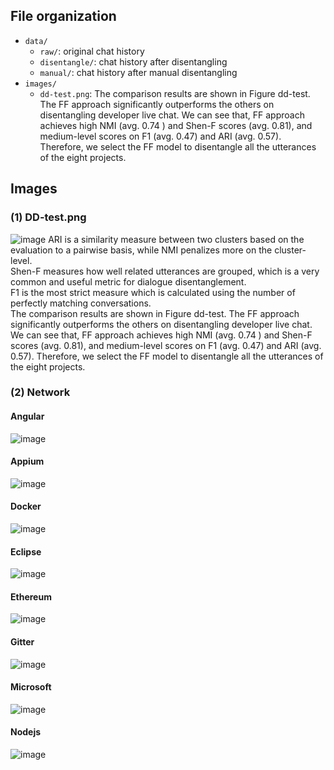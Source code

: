 ## File organization
* `data/`
  * `raw/`: original chat history
  * `disentangle/`: chat history after disentangling
  * `manual/`: chat history after manual disentangling
* `images/`
  * `dd-test.png`: The comparison results are shown in Figure dd-test. The FF approach significantly outperforms the others on disentangling developer live chat. We can see that, FF approach achieves high NMI (avg. 0.74 ) and Shen-F scores (avg. 0.81), and medium-level scores on F1 (avg. 0.47) and ARI (avg. 0.57). Therefore, we select the FF model to disentangle all the utterances of the eight projects. 

## Images
### (1) DD-test.png
![image](https://github.com/LiveChat2021/LiveChat/blob/main/images/DD-test.png)
ARI is a similarity measure between two clusters based on the evaluation to a pairwise basis, while NMI penalizes more on the cluster-level.<br>
Shen-F measures how well related utterances are grouped, which is a very common and useful metric for dialogue disentanglement.<br>
F1 is the most strict measure which is calculated using the number of perfectly matching conversations.<br>
The comparison results are shown in Figure dd-test. The FF approach significantly outperforms the others on disentangling developer live chat. We can see that, FF approach achieves high NMI (avg. 0.74 ) and Shen-F scores (avg. 0.81), and medium-level scores on F1 (avg. 0.47) and ARI (avg. 0.57). Therefore, we select the FF model to disentangle all the utterances of the eight projects. <br>

### (2) Network
#### Angular
![image](https://github.com/LiveChat2021/LiveChat/blob/main/images/RQ1/angular.png)
#### Appium
![image](https://github.com/LiveChat2021/LiveChat/blob/main/images/RQ1/appium.png)
#### Docker
![image](https://github.com/LiveChat2021/LiveChat/blob/main/images/RQ1/docker.png)
#### Eclipse
![image](https://github.com/LiveChat2021/LiveChat/blob/main/images/RQ1/eclipse.png)
#### Ethereum
![image](https://github.com/LiveChat2021/LiveChat/blob/main/images/RQ1/ethereum.png)
#### Gitter
![image](https://github.com/LiveChat2021/LiveChat/blob/main/images/RQ1/gitter.png)
#### Microsoft
![image](https://github.com/LiveChat2021/LiveChat/blob/main/images/RQ1/microsoft.png)
#### Nodejs
![image](https://github.com/LiveChat2021/LiveChat/blob/main/images/RQ1/nodejs.png)

